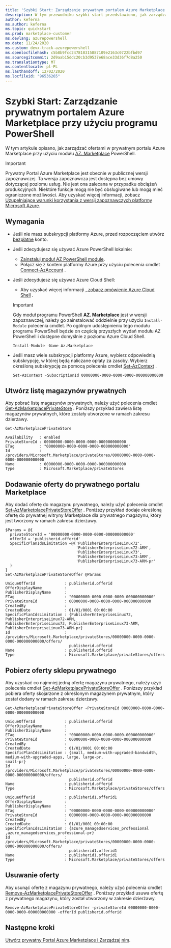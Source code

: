 ```yaml
---
title: 'Szybki Start: Zarządzanie prywatnym portalem Azure Marketplace przy użyciu programu PowerShell'
description: W tym przewodniku szybki start przedstawiono, jak zarządzać ofertami w prywatnym portalu Azure Marketplace przy użyciu Azure PowerShell.
author: keferna
ms.author: keferna
ms.topic: quickstart
ms.prod: marketplace-customer
ms.devlang: azurepowershell
ms.date: 11/24/2020
ms.custom: devx-track-azurepowershell
ms.openlocfilehash: c5b8b9fcc247818315887109e2163c0722bfbd97
ms.sourcegitcommit: 2d9aab15ddc20cb3d9537e68ace33d36f7d8a250
ms.translationtype: MT
ms.contentlocale: pl-PL
ms.lasthandoff: 12/02/2020
ms.locfileid: "96536265"
---
```

# <a name="quickstart-manage-a-private-azure-marketplace-using-powershell"></a>Szybki Start: Zarządzanie prywatnym portalem Azure Marketplace przy użyciu programu PowerShell

W tym artykule opisano, jak zarządzać ofertami w prywatnym portalu Azure Marketplace przy użyciu modułu [AZ. Marketplace](/powershell/module/az.marketplace) PowerShell.

> [!IMPORTANT]
> Prywatny Portal Azure Marketplace jest obecnie w publicznej wersji zapoznawczej. Ta wersja zapoznawcza jest dostępna bez umowy dotyczącej poziomu usług. Nie jest ona zalecana w przypadku obciążeń produkcyjnych. Niektóre funkcje mogą nie być obsługiwane lub mogą mieć ograniczone możliwości. Aby uzyskać więcej informacji, zobacz [Uzupełniające warunki korzystania z wersji zapoznawczych platformy Microsoft Azure](https://azure.microsoft.com/support/legal/preview-supplemental-terms/).

## <a name="requirements"></a>Wymagania

* Jeśli nie masz subskrypcji platformy Azure, przed rozpoczęciem utwórz [bezpłatne](https://azure.microsoft.com/free/) konto.

* Jeśli zdecydujesz się używać Azure PowerShell lokalnie:
  * [Zainstaluj moduł AZ PowerShell module](/powershell/azure/install-az-ps).
  * Połącz się z kontem platformy Azure przy użyciu polecenia cmdlet [Connect-AzAccount](/powershell/module/az.accounts/connect-azaccount) .
* Jeśli zdecydujesz się używać Azure Cloud Shell:
  * Aby uzyskać więcej informacji [, zobacz omówienie Azure Cloud Shell](https://docs.microsoft.com/azure/cloud-shell/overview) .

  > [!IMPORTANT]
  > Gdy moduł programu PowerShell **AZ. Marketplace** jest w wersji zapoznawczej, należy go zainstalować oddzielnie przy użyciu `Install-Module` polecenia cmdlet. Po ogólnym udostępnieniu tego modułu programu PowerShell będzie on częścią przyszłych wydań modułu AZ PowerShell i dostępne domyślnie z poziomu Azure Cloud Shell.

  ```azurepowershell-interactive
  Install-Module -Name Az.Marketplace
  ```

* Jeśli masz wiele subskrypcji platformy Azure, wybierz odpowiednią subskrypcję, w której będą naliczane opłaty za zasoby. Wybierz określoną subskrypcję za pomocą polecenia cmdlet [Set-AzContext](/powershell/module/az.accounts/set-azcontext) .

  ```azurepowershell-interactive
  Set-AzContext -SubscriptionId 00000000-0000-0000-0000-000000000000
  ```

## <a name="list-private-stores"></a>Utwórz listę magazynów prywatnych

Aby pobrać listę magazynów prywatnych, należy użyć polecenia cmdlet [Get-AzMarketplacePrivateStore](/powershell/module/az.marketplace/get-azmarketplaceprivatestore) . Poniższy przykład zawiera listę magazynów prywatnych, które zostały utworzone w ramach zakresu dzierżawy.

```azurepowershell-interactive
Get-AzMarketplacePrivateStore
```

```Output
Availability   : enabled
PrivateStoreId : 00000000-0000-0000-0000-000000000000
ETag           : "00000000-0000-0000-0000-000000000000"
Id             : /providers/Microsoft.Marketplace/privateStores/00000000-0000-0000-0000-000000000000
Name           : 00000000-0000-0000-0000-000000000000
Type           : Microsoft.Marketplace/privateStores
```

## <a name="add-an-offer-to-a-private-marketplace"></a>Dodawanie oferty do prywatnego portalu Marketplace

Aby dodać ofertę do magazynu prywatnego, należy użyć polecenia cmdlet [Set-AzMarketplacePrivateStoreOffer](/powershell/module/az.marketplace/set-azmarketplaceprivatestoreoffer) . Poniższy przykład dodaje określoną ofertę do prywatnej witryny Marketplace dla prywatnego magazynu, który jest tworzony w ramach zakresu dzierżawy.

```azurepowershell-interactive
$Params = @{
  privateStoreId = '00000000-0000-0000-0000-000000000000'
  offerId = 'publisherid.offerid'
  SpecificPlanIdsLimitation =@('PublisherEnterpriseLinux72',
                               'PublisherEnterpriseLinux72-ARM',
                               'PublisherEnterpriseLinux73',
                               'PublisherEnterpriseLinux73-ARM',
                               'PublisherEnterpriseLinux73-ARM-pr'
  )
}
Set-AzMarketplacePrivateStoreOffer @Params
```

```Output
UniqueOfferId             : publisherid.offerid
OfferDisplayName          :
PublisherDisplayName      :
ETag                      : "00000000-0000-0000-0000-000000000000"
PrivateStoreId            : 00000000-0000-0000-0000-000000000000
CreatedBy                 :
CreatedDate               : 01/01/0001 00:00:00
SpecificPlanIdsLimitation : {PublisherEnterpriseLinux72, PublisherEnterpriseLinux72-ARM,
PublisherEnterpriseLinux73, PublisherEnterpriseLinux73-ARM, PublisherEnterpriseLinux73-ARM-pr}
Id                        :
/providers/Microsoft.Marketplace/privateStores/00000000-0000-0000-0000-000000000000/offers/
                            publisherid.offerid
Name                      : publisherid.offerid
Type                      : Microsoft.Marketplace/privateStores/offers
```

## <a name="get-private-store-offers"></a>Pobierz oferty sklepu prywatnego

Aby uzyskać co najmniej jedną ofertę magazynu prywatnego, należy użyć polecenia cmdlet [Get-AzMarketplacePrivateStoreOffer](/powershell/module/az.marketplace/get-azmarketplaceprivatestoreoffer) . Poniższy przykład pobiera oferty skojarzone z określonym magazynem prywatnym, który został dodany w ramach zakresu dzierżawy.

```azurepowershell-interactive
Get-AzMarketplacePrivateStoreOffer -PrivateStoreId 00000000-0000-0000-0000-000000000000
```

```Output
UniqueOfferId             : publisherid.offerid
OfferDisplayName          :
PublisherDisplayName      :
ETag                      : "00000000-0000-0000-0000-000000000000"
PrivateStoreId            : 00000000-0000-0000-0000-000000000000
CreatedBy                 :
CreatedDate               : 01/01/0001 00:00:00
SpecificPlanIdsLimitation : {small, medium-with-upgraded-bandwidth, medium-with-upgraded-apps, large, large-pr,
small-pr}
Id                        :
/providers/Microsoft.Marketplace/privateStores/00000000-0000-0000-0000-000000000000/offers/
                            publisherid.offerid
Name                      : publisherid.offerid
Type                      : Microsoft.Marketplace/privateStores/offers

UniqueOfferId             : publisherid1.offerid1
OfferDisplayName          :
PublisherDisplayName      :
ETag                      : "00000000-0000-0000-0000-000000000000"
PrivateStoreId            : 00000000-0000-0000-0000-000000000000
CreatedBy                 :
CreatedDate               : 01/01/0001 00:00:00
SpecificPlanIdsLimitation : {azure_managedservices_professional ,azure_managedservices_professional-pr}
Id                        :
/providers/Microsoft.Marketplace/privateStores/00000000-0000-0000-0000-000000000000/offers/
                            publisherid1.offerid1
Name                      : publisherid1.offerid1
Type                      : Microsoft.Marketplace/privateStores/offers
```

## <a name="remove-an-offer"></a>Usuwanie oferty

Aby usunąć ofertę z magazynu prywatnego, należy użyć polecenia cmdlet [Remove-AzMarketplacePrivateStoreOffer](/powershell/module/az.marketplace/remove-azmarketplaceprivatestoreoffer) . Poniższy przykład usuwa ofertę z prywatnego magazynu, który został utworzony w zakresie dzierżawy.

```azurepowershell-interactive
Remove-AzMarketplacePrivateStoreOffer -privateStoreId 00000000-0000-0000-0000-000000000000 -offerId publisherid.offerid
```

## <a name="next-steps"></a>Następne kroki

[Utwórz prywatny Portal Azure Marketplace i Zarządzaj nim](create-manage-private-azure-marketplace.md).
